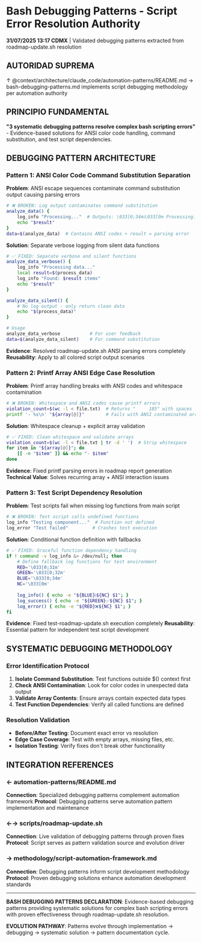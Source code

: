 # Bash Debugging Patterns - Script Error Resolution Authority

**31/07/2025 13:17 CDMX** | Validated debugging patterns extracted from roadmap-update.sh resolution

## AUTORIDAD SUPREMA
↑ @context/architecture/claude_code/automation-patterns/README.md → bash-debugging-patterns.md implements script debugging methodology per automation authority

## PRINCIPIO FUNDAMENTAL
**"3 systematic debugging patterns resolve complex bash scripting errors"** - Evidence-based solutions for ANSI color code handling, command substitution, and test script dependencies.

## DEBUGGING PATTERN ARCHITECTURE

### **Pattern 1: ANSI Color Code Command Substitution Separation**

**Problem**: ANSI escape sequences contaminate command substitution output causing parsing errors
```bash
# ❌ BROKEN: Log output contaminates command substitution
analyze_data() {
    log_info "Processing..."  # Outputs: \033[0;34mℹ\033[0m Processing...
    echo "$result"
}
data=$(analyze_data)  # Contains ANSI codes + result = parsing error
```

**Solution**: Separate verbose logging from silent data functions
```bash
# ✅ FIXED: Separate verbose and silent functions
analyze_data_verbose() {
    log_info "Processing data..."
    local result=$(process_data)
    log_info "Found: $result items"
    echo "$result"
}

analyze_data_silent() {
    # No log output - only return clean data
    echo "$(process_data)"
}

# Usage
analyze_data_verbose           # For user feedback
data=$(analyze_data_silent)    # For command substitution
```

**Evidence**: Resolved roadmap-update.sh ANSI parsing errors completely
**Reusability**: Apply to all colored script output scenarios

### **Pattern 2: Printf Array ANSI Edge Case Resolution**

**Problem**: Printf array handling breaks with ANSI codes and whitespace contamination
```bash
# ❌ BROKEN: Whitespace and ANSI codes cause printf errors
violation_count=$(wc -l < file.txt)  # Returns "     185" with spaces
printf '- %s\n' "${array[@]}"        # Fails with ANSI contaminated arrays
```

**Solution**: Whitespace cleanup + explicit array validation
```bash
# ✅ FIXED: Clean whitespace and validate arrays
violation_count=$(wc -l < file.txt | tr -d ' ')  # Strip whitespace
for item in "${array[@]}"; do
    [[ -n "$item" ]] && echo "- $item"
done
```

**Evidence**: Fixed printf parsing errors in roadmap report generation
**Technical Value**: Solves recurring array + ANSI interaction issues

### **Pattern 3: Test Script Dependency Resolution**

**Problem**: Test scripts fail when missing log functions from main script
```bash
# ❌ BROKEN: Test script calls undefined functions
log_info "Testing component..."  # Function not defined
log_error "Test failed"         # Crashes test execution
```

**Solution**: Conditional function definition with fallbacks
```bash
# ✅ FIXED: Graceful function dependency handling
if ! command -v log_info &> /dev/null; then
    # Define fallback log functions for test environment
    RED='\033[0;31m'
    GREEN='\033[0;32m'
    BLUE='\033[0;34m'
    NC='\033[0m'
    
    log_info() { echo -e "${BLUE}ℹ${NC} $1"; }
    log_success() { echo -e "${GREEN}✅${NC} $1"; }
    log_error() { echo -e "${RED}❌${NC} $1"; }
fi
```

**Evidence**: Fixed test-roadmap-update.sh execution completely
**Reusability**: Essential pattern for independent test script development

## SYSTEMATIC DEBUGGING METHODOLOGY

### **Error Identification Protocol**
1. **Isolate Command Substitution**: Test functions outside $() context first
2. **Check ANSI Contamination**: Look for color codes in unexpected data output
3. **Validate Array Contents**: Ensure arrays contain expected data types
4. **Test Function Dependencies**: Verify all called functions are defined

### **Resolution Validation**
- **Before/After Testing**: Document exact error vs resolution
- **Edge Case Coverage**: Test with empty arrays, missing files, etc.
- **Isolation Testing**: Verify fixes don't break other functionality

## INTEGRATION REFERENCES

### ← automation-patterns/README.md
**Connection**: Specialized debugging patterns complement automation framework
**Protocol**: Debugging patterns serve automation pattern implementation and maintenance

### ←→ scripts/roadmap-update.sh
**Connection**: Live validation of debugging patterns through proven fixes
**Protocol**: Script serves as pattern validation source and evolution driver

### → methodology/script-automation-framework.md
**Connection**: Debugging patterns inform script development methodology
**Protocol**: Proven debugging solutions enhance automation development standards

---

**BASH DEBUGGING PATTERNS DECLARATION**: Evidence-based debugging patterns providing systematic solutions for complex bash scripting errors with proven effectiveness through roadmap-update.sh resolution.

**EVOLUTION PATHWAY**: Patterns evolve through implementation → debugging → systematic solution → pattern documentation cycle.